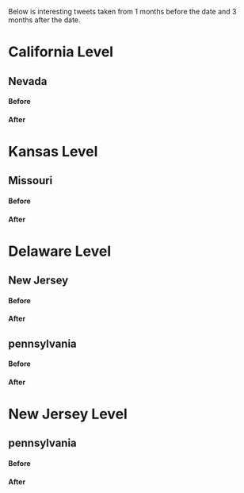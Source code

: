 Below is interesting tweets taken from 1 months before the date and 3 months after the date.

# California Level

## Nevada

#### Before


#### After









# Kansas Level

## Missouri

#### Before


#### After










# Delaware Level

## New Jersey

#### Before


#### After



## pennsylvania

#### Before


#### After










# New Jersey Level

## pennsylvania

#### Before


#### After

